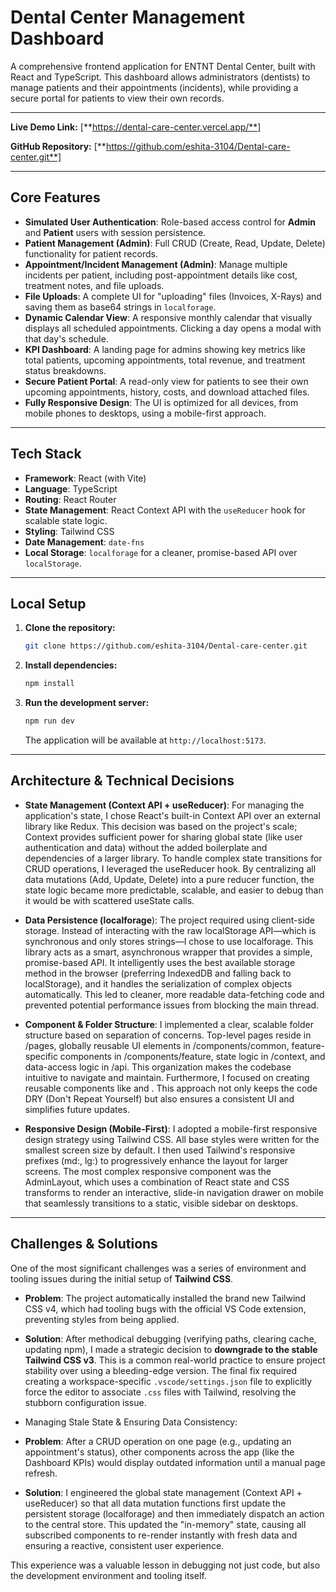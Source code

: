 # Dental Center Management Dashboard

A comprehensive frontend application for ENTNT Dental Center, built with React and TypeScript. This dashboard allows administrators (dentists) to manage patients and their appointments (incidents), while providing a secure portal for patients to view their own records.

---

**Live Demo Link:** [**https://dental-care-center.vercel.app/**]

**GitHub Repository:** [**https://github.com/eshita-3104/Dental-care-center.git**]

---

## Core Features

* **Simulated User Authentication**: Role-based access control for **Admin** and **Patient** users with session persistence.
* **Patient Management (Admin)**: Full CRUD (Create, Read, Update, Delete) functionality for patient records.
* **Appointment/Incident Management (Admin)**: Manage multiple incidents per patient, including post-appointment details like cost, treatment notes, and file uploads.
* **File Uploads**: A complete UI for "uploading" files (Invoices, X-Rays) and saving them as base64 strings in `localforage`.
* **Dynamic Calendar View**: A responsive monthly calendar that visually displays all scheduled appointments. Clicking a day opens a modal with that day's schedule.
* **KPI Dashboard**: A landing page for admins showing key metrics like total patients, upcoming appointments, total revenue, and treatment status breakdowns.
* **Secure Patient Portal**: A read-only view for patients to see their own upcoming appointments, history, costs, and download attached files.
* **Fully Responsive Design**: The UI is optimized for all devices, from mobile phones to desktops, using a mobile-first approach.

---

## Tech Stack

* **Framework**: React (with Vite)
* **Language**: TypeScript
* **Routing**: React Router
* **State Management**: React Context API with the `useReducer` hook for scalable state logic.
* **Styling**: Tailwind CSS
* **Date Management**: `date-fns`
* **Local Storage**: `localforage` for a cleaner, promise-based API over `localStorage`.

---

## Local Setup

1.  **Clone the repository:**
    ```bash
    git clone https://github.com/eshita-3104/Dental-care-center.git
    ```
2.  **Install dependencies:**
    ```bash
    npm install
    ```
3.  **Run the development server:**
    ```bash
    npm run dev
    ```
    The application will be available at `http://localhost:5173`.

---

## Architecture & Technical Decisions
* **State Management (Context API + useReducer)**: For managing the application's state, I chose React's built-in Context API over an external library like Redux. This decision was based on the project's scale; Context provides sufficient power for sharing global state (like user authentication and data) without the added boilerplate and dependencies of a larger library. To handle complex state transitions for CRUD operations, I leveraged the useReducer hook. By centralizing all data mutations (Add, Update, Delete) into a pure reducer function, the state logic became more predictable, scalable, and easier to debug than it would be with scattered useState calls.

* **Data Persistence (localforage**): The project required using client-side storage. Instead of interacting with the raw localStorage API—which is synchronous and only stores strings—I chose to use localforage. This library acts as a smart, asynchronous wrapper that provides a simple, promise-based API. It intelligently uses the best available storage method in the browser (preferring IndexedDB and falling back to localStorage), and it handles the serialization of complex objects automatically. This led to cleaner, more readable data-fetching code and prevented potential performance issues from blocking the main thread.

* **Component & Folder Structure**: I implemented a clear, scalable folder structure based on separation of concerns. Top-level pages reside in /pages, globally reusable UI elements in /components/common, feature-specific components in /components/feature, state logic in /context, and data-access logic in /api. This organization makes the codebase intuitive to navigate and maintain. Furthermore, I focused on creating reusable components like <Modal /> and <StatCard />. This approach not only keeps the code DRY (Don't Repeat Yourself) but also ensures a consistent UI and simplifies future updates.

* **Responsive Design (Mobile-First)**: I adopted a mobile-first responsive design strategy using Tailwind CSS. All base styles were written for the smallest screen size by default. I then used Tailwind's responsive prefixes (md:, lg:) to progressively enhance the layout for larger screens. The most complex responsive component was the AdminLayout, which uses a combination of React state and CSS transforms to render an interactive, slide-in navigation drawer on mobile that seamlessly transitions to a static, visible sidebar on desktops.

---

## Challenges & Solutions

One of the most significant challenges was a series of environment and tooling issues during the initial setup of **Tailwind CSS**.

* **Problem**: The project automatically installed the brand new Tailwind CSS v4, which had tooling bugs with the official VS Code extension, preventing styles from being applied.
* **Solution**: After methodical debugging (verifying paths, clearing cache, updating npm), I made a strategic decision to **downgrade to the stable Tailwind CSS v3**. This is a common real-world practice to ensure project stability over using a bleeding-edge version. The final fix required creating a workspace-specific `.vscode/settings.json` file to explicitly force the editor to associate `.css` files with Tailwind, resolving the stubborn configuration issue.

* Managing Stale State & Ensuring Data Consistency:
* **Problem**: After a CRUD operation on one page (e.g., updating an appointment's status), other components across the app (like the Dashboard KPIs) would display outdated information until a manual page refresh.
* **Solution**: I engineered the global state management (Context API + useReducer) so that all data mutation functions first update the persistent storage (localforage) and then immediately dispatch an action to the central store. This updated the "in-memory" state, causing all subscribed components to re-render instantly with fresh data and ensuring a reactive, consistent user experience.

This experience was a valuable lesson in debugging not just code, but also the development environment and tooling itself.
